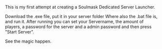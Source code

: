 This is my first attempt at creating a Soulmask Dedicated Server Launcher.

Download the .exe file, put it in your server folder Where also the .bat file is, and run it.
After running you can set your Servername, the amount of players, a password for the server and a admin password and then press "Start Server".

See the magic happen.
